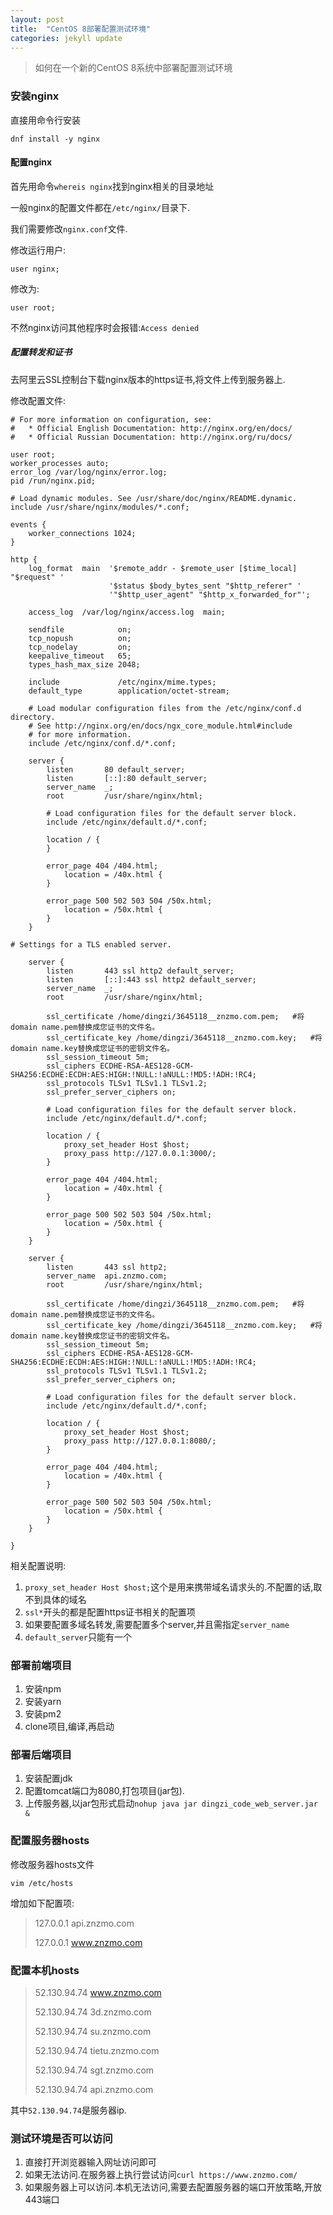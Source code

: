 ```yaml
---
layout: post
title:  "CentOS 8部署配置测试环境"
categories: jekyll update
---
```


> 如何在一个新的CentOS 8系统中部署配置测试环境

### 安装nginx

直接用命令行安装

```shell
dnf install -y nginx
```

#### 配置nginx

首先用命令`whereis nginx`找到nginx相关的目录地址

一般nginx的配置文件都在`/etc/nginx/`目录下.

我们需要修改`nginx.conf`文件.

修改运行用户:

```shell
user nginx;
```

修改为:

```shell
user root;
```

不然nginx访问其他程序时会报错:`Access denied`

##### 配置转发和证书

去阿里云SSL控制台下载nginx版本的https证书,将文件上传到服务器上.

修改配置文件:

```nginx
# For more information on configuration, see:
#   * Official English Documentation: http://nginx.org/en/docs/
#   * Official Russian Documentation: http://nginx.org/ru/docs/

user root;
worker_processes auto;
error_log /var/log/nginx/error.log;
pid /run/nginx.pid;

# Load dynamic modules. See /usr/share/doc/nginx/README.dynamic.
include /usr/share/nginx/modules/*.conf;

events {
    worker_connections 1024;
}

http {
    log_format  main  '$remote_addr - $remote_user [$time_local] "$request" '
                      '$status $body_bytes_sent "$http_referer" '
                      '"$http_user_agent" "$http_x_forwarded_for"';

    access_log  /var/log/nginx/access.log  main;

    sendfile            on;
    tcp_nopush          on;
    tcp_nodelay         on;
    keepalive_timeout   65;
    types_hash_max_size 2048;

    include             /etc/nginx/mime.types;
    default_type        application/octet-stream;

    # Load modular configuration files from the /etc/nginx/conf.d directory.
    # See http://nginx.org/en/docs/ngx_core_module.html#include
    # for more information.
    include /etc/nginx/conf.d/*.conf;

    server {
        listen       80 default_server;
        listen       [::]:80 default_server;
        server_name  _;
        root         /usr/share/nginx/html;

        # Load configuration files for the default server block.
        include /etc/nginx/default.d/*.conf;

        location / {
        }

        error_page 404 /404.html;
            location = /40x.html {
        }

        error_page 500 502 503 504 /50x.html;
            location = /50x.html {
        }
    }

# Settings for a TLS enabled server.

    server {
        listen       443 ssl http2 default_server;
        listen       [::]:443 ssl http2 default_server;
        server_name  _;
        root         /usr/share/nginx/html;

        ssl_certificate /home/dingzi/3645118__znzmo.com.pem;   #将domain name.pem替换成您证书的文件名。
        ssl_certificate_key /home/dingzi/3645118__znzmo.com.key;   #将domain name.key替换成您证书的密钥文件名。
        ssl_session_timeout 5m;
        ssl_ciphers ECDHE-RSA-AES128-GCM-SHA256:ECDHE:ECDH:AES:HIGH:!NULL:!aNULL:!MD5:!ADH:!RC4;
        ssl_protocols TLSv1 TLSv1.1 TLSv1.2;
        ssl_prefer_server_ciphers on;

        # Load configuration files for the default server block.
        include /etc/nginx/default.d/*.conf;

        location / {
            proxy_set_header Host $host;
            proxy_pass http://127.0.0.1:3000/;
        }

        error_page 404 /404.html;
            location = /40x.html {
        }

        error_page 500 502 503 504 /50x.html;
            location = /50x.html {
        }
    }

    server {
        listen       443 ssl http2;
        server_name  api.znzmo.com;
        root         /usr/share/nginx/html;

        ssl_certificate /home/dingzi/3645118__znzmo.com.pem;   #将domain name.pem替换成您证书的文件名。
        ssl_certificate_key /home/dingzi/3645118__znzmo.com.key;   #将domain name.key替换成您证书的密钥文件名。
        ssl_session_timeout 5m;
        ssl_ciphers ECDHE-RSA-AES128-GCM-SHA256:ECDHE:ECDH:AES:HIGH:!NULL:!aNULL:!MD5:!ADH:!RC4;
        ssl_protocols TLSv1 TLSv1.1 TLSv1.2;
        ssl_prefer_server_ciphers on;

        # Load configuration files for the default server block.
        include /etc/nginx/default.d/*.conf;

        location / {
            proxy_set_header Host $host;
            proxy_pass http://127.0.0.1:8080/;
        }

        error_page 404 /404.html;
            location = /40x.html {
        }

        error_page 500 502 503 504 /50x.html;
            location = /50x.html {
        }
    }

}
```

相关配置说明:

1. `proxy_set_header Host $host;`这个是用来携带域名请求头的.不配置的话,取不到具体的域名
2. `ssl*`开头的都是配置https证书相关的配置项
3. 如果要配置多域名转发,需要配置多个server,并且需指定`server_name`
4. `default_server`只能有一个

### 部署前端项目

1. 安装npm
2. 安装yarn
3. 安装pm2
4. clone项目,编译,再启动

### 部署后端项目

1. 安装配置jdk
2. 配置tomcat端口为8080,打包项目(jar包).
3. 上传服务器,以jar包形式启动`nohup java jar dingzi_code_web_server.jar &`



### 配置服务器hosts

修改服务器hosts文件

```shell
vim /etc/hosts
```

增加如下配置项:

> 127.0.0.1 api.znzmo.com
>
> 127.0.0.1 www.znzmo.com

### 配置本机hosts

>52.130.94.74 www.znzmo.com
>
>52.130.94.74 3d.znzmo.com
>
>52.130.94.74 su.znzmo.com
>
>52.130.94.74 tietu.znzmo.com
>
>52.130.94.74 sgt.znzmo.com
>
>52.130.94.74 api.znzmo.com

其中`52.130.94.74`是服务器ip.

### 测试环境是否可以访问

1. 直接打开浏览器输入网址访问即可
2. 如果无法访问.在服务器上执行尝试访问`curl https://www.znzmo.com/`
3. 如果服务器上可以访问.本机无法访问,需要去配置服务器的端口开放策略,开放443端口